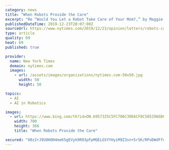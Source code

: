 ```yaml
---
category: news
title: "When Robots Provide the Care"
excerpt: "Re “Would You Let a Robot Take Care of Your Mom?,” by Maggie Jackson (Op-Ed, Dec. 14): Since I have loved C-3PO and R2-D2 for most of my adult life, I would welcome them as cyborg friends — or even caregivers — as I pass into my dotage. Those original “Star Wars” characters are the ultimate in benevolent artificial intelligence ..."
publishedDateTime: 2019-12-23T20:07:00Z
sourceUrl: https://www.nytimes.com/2019/12/23/opinion/letters/robots-care.html
type: article
quality: 69
heat: 69
published: true

provider:
  name: New York Times
  domain: nytimes.com
  images:
    - url: /assets/images/organizations/nytimes.com-50x50.jpg
      width: 50
      height: 50

topics:
  - AI
  - AI in Robotics

images:
  - url: https://www.bing.com/th?id=ON.6957325C5FC706C39E6CF8C5052966D6
    width: 700
    height: 366
    title: "When Robots Provide the Care"

secured: "U0z2rJ9U8HOH4meK5gEVyk9R03pFpMQELGSYYHyiM9Z3sn+5rSK/RPoDWdFfq/kfrsIz87LyIXyFigvxuyT469mKZFFFjXQ/e6ltBieJkvQ+gnRW3PtFncvPFPDOrgysMiphnbmYg45PGM5vch1KNIEP4Uq3bMS6po5Av1LpT6YX4145kadWq/6Quflfmjm2BAXjj1o/MqFGmWWtM+CozBZjYeyIs8YlR6DE2Fce7DCrCT1Yh5iaRCwrSB735qWvZRtXTOcsuGInEMYCu2MGVA==;Z6M6sSGePe9tQKH3HZmxMA=="
---
```


